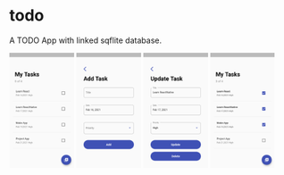 # todo
A TODO App with linked sqflite database.

<p>
  <img src='img/app1.png' width = '23%' height = '24%'>
  <img src= 'img/app2.png' width = '23%' height = '24%'>
  <img src ='img/app3.png' width = '23%' height = '24%'>
  <img src = 'img/app4.png' width = '23%' height = '24%'>
  </p>
